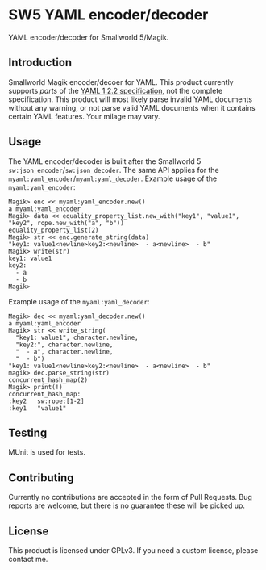 # SW5 YAML encoder/decoder

YAML encoder/decoder for Smallworld 5/Magik.

## Introduction

Smallworld Magik encoder/decoer for YAML. This product currently supports *parts* of the [YAML 1.2.2 specification](https://yaml.org/spec/1.2.2/), not the complete specification. This product will most likely parse invalid YAML documents without any warning, or not parse valid YAML documents when it contains certain YAML features. Your milage may vary.

## Usage

The YAML encoder/decoder is built after the Smallworld 5 `sw:json_encoder`/`sw:json_decoder`. The same API applies for the `myaml:yaml_encoder`/`myaml:yaml_decoder`. Example usage of the `myaml:yaml_encoder`:

```magik
Magik> enc << myaml:yaml_encoder.new()
a myaml:yaml_encoder
Magik> data << equality_property_list.new_with("key1", "value1", "key2", rope.new_with("a", "b"))
equality_property_list(2)
Magik> str << enc.generate_string(data)
"key1: value1<newline>key2:<newline>  - a<newline>  - b"
Magik> write(str)
key1: value1
key2:
  - a
  - b
Magik>
```

Example usage of the `myaml:yaml_decoder`:

```magik
Magik> dec << myaml:yaml_decoder.new()
a myaml:yaml_encoder
Magik> str << write_string(
  "key1: value1", character.newline,
  "key2:", character.newline,
  "  - a", character.newline,
  "  - b")
"key1: value1<newline>key2:<newline>  - a<newline>  - b"
magik> dec.parse_string(str)
concurrent_hash_map(2)
Magik> print(!)
concurrent_hash_map:
:key2   sw:rope:[1-2]
:key1   "value1"
```

## Testing

MUnit is used for tests.

## Contributing

Currently no contributions are accepted in the form of Pull Requests. Bug reports are welcome, but there is no guarantee these will be picked up.

## License

This product is licensed under GPLv3. If you need a custom license, please contact me.
